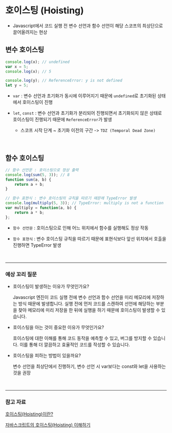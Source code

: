 # 호이스팅 (Hoisting)

* Javascript에서 코드 실행 전 변수 선언과 함수 선언이 해당 스코프의 최상단으로 끌어올려지는 현상

## 변수 호이스팅

```javascript
console.log(x); // undefined
var x = 5;
console.log(x); // 5

console.log(y); // ReferenceError: y is not defined
let y = 5;
```

* `var` : 변수 선언과 초기화가 동시에 이루어지기 때문에 `undefined`로 초기화된 상태에서 호이스팅이 진행

* `let`, `const` : 변수 선언과 초기화가 분리되어 진행되면서 초기화되지 않은 상태로 호이스팅이 진행되기 때문에 `ReferenceError`가 발생

  * 스코프 시작 단계 ~ 초기화 이전의 구간 -> `TDZ (Temporal Dead Zone)`

<br/>

## 함수 호이스팅

```javascript
// 함수 선언문 : 호이스팅으로 정상 출력
console.log(sum(5, 3)); // 8
function sum(a, b) {
    return a + b;
}

// 함수 표현식 : 변수 호이스팅의 규칙을 따르기 때문에 TypeError 발생
console.log(multiply(5, 3)); // TypeError: multiply is not a function
var multiply = function(a, b) {
    return a * b;
};
```

* `함수 선언문` : 호이스팅으로 인해 어느 위치에서 함수를 실행해도 정상 작동

* `함수 표현식` : 변수 호이스팅 규칙을 따르기 때문에 표현식보다 앞선 위치에서 호출을 진행하면 TypeError 발생

<br/>

---

### 예상 꼬리 질문

* 호이스팅이 발생하는 이유가 무엇인가요?

  Javascript 엔진이 코드 실행 전에 변수 선언과 함수 선언을 미리 메모리에 저장하는 방식 때문에 발생합니다. 실행 전에 먼저 코드를 스캔하여 선언에 해당하는 부분을 찾아 메모리에 미리 저장을 한 뒤에 실행을 하기 때문에 호이스팅이 발생할 수 있습니다.

* 호이스팅을 아는 것이 중요한 이유가 무엇인가요?

  호이스팅에 대한 이해를 통해 코드 동작을 예측할 수 있고, 버그를 방지할 수 있습니다. 이를 통해 더 깔끔하고 효율적인 코드를 작성할 수 있습니다.

* 호이스팅을 피하는 방법이 있을까요?

  변수 선언을 최상단에서 진행하기, 변수 선언 시 var보다는 const와 let을 사용하는 것을 권장

<br/>

---

### 참고 자료

[호이스팅(Hoisting)이란?](https://hanamon.kr/javascript-%ED%98%B8%EC%9D%B4%EC%8A%A4%ED%8C%85%EC%9D%B4%EB%9E%80-hoisting/)

[자바스크립트의 호이스팅(Hoisting) 이해하기](https://f-lab.kr/insight/understanding-javascript-hoisting)
